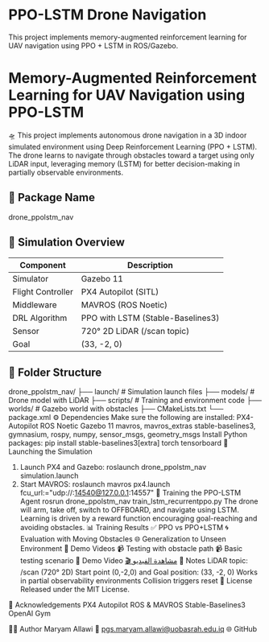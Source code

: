 # PPO-LSTM Drone Navigation
This project implements memory-augmented reinforcement learning for UAV navigation using PPO + LSTM in ROS/Gazebo.
# Memory-Augmented Reinforcement Learning for UAV Navigation using PPO-LSTM
🛸 This project implements autonomous drone navigation in a 3D indoor simulated environment using Deep Reinforcement Learning (PPO + LSTM). The drone learns to navigate through obstacles toward a target using only LiDAR input, leveraging memory (LSTM) for better decision-making in partially observable environments.
## 📁 Package Name
drone_ppolstm_nav
## 🧭 Simulation Overview
| Component         | Description                        |
|------------------|------------------------------------|
| Simulator         | Gazebo 11                          |
| Flight Controller | PX4 Autopilot (SITL)               |
| Middleware        | MAVROS (ROS Noetic)                |
| DRL Algorithm     | PPO with LSTM (Stable-Baselines3)  |
| Sensor            | 720° 2D LiDAR (/scan topic)      |
| Goal              | (33, -2, 0)                         |
## 🧠 Folder Structure
drone_ppolstm_nav/
├── launch/                       # Simulation launch files
├── models/                       # Drone model with LiDAR
├── scripts/                      # Training and environment code
├── worlds/                       # Gazebo world with obstacles
├── CMakeLists.txt
└── package.xml
⚙️ Dependencies
Make sure the following are installed:
PX4-Autopilot
ROS Noetic
Gazebo 11
mavros, mavros_extras
stable-baselines3, gymnasium, rospy, numpy, sensor_msgs, geometry_msgs
Install Python packages:
pip install stable-baselines3[extra] torch tensorboard
🚀 Launching the Simulation
1. Launch PX4 and Gazebo:
roslaunch drone_ppolstm_nav simulation.launch
2. Start MAVROS:
roslaunch mavros px4.launch fcu_url:="udp://:14540@127.0.0.1:14557"
🧠 Training the PPO-LSTM Agent
rosrun drone_ppolstm_nav train_lstm_recurrentppo.py
The drone will arm, take off, switch to OFFBOARD, and navigate using LSTM.
Learning is driven by a reward function encouraging goal-reaching and avoiding obstacles.
📊 Training Results
✅ PPO vs PPO+LSTM
🌀 Evaluation with Moving Obstacles
🌐 Generalization to Unseen Environment
🎥 Demo Videos
📹 Testing with obstacle path
📹 Basic testing scenario
🎥 Demo Video
[🎬 مشاهدة الفيديو](media/Testing%20wih%20path.MOV)
📌 Notes
LiDAR topic: /scan (720° 2D)
Start point (0,-2,0)  and Goal position: (33, -2, 0)
Works in partial observability environments
Collision triggers reset
📃 License
Released under the MIT License.

🙌 Acknowledgements
PX4 Autopilot
ROS & MAVROS
Stable-Baselines3
OpenAI Gym

👩‍💻 Author
Maryam Allawi
📧 pgs.maryam.allawi@uobasrah.edu.iq
🌐 GitHub


